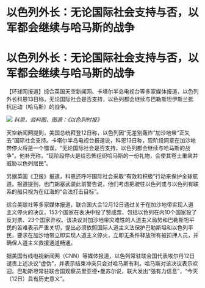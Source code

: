# 以色列外长：无论国际社会支持与否，以军都会继续与哈马斯的战争

# 以色列外长：无论国际社会支持与否，以军都会继续与哈马斯的战争

【环球网报道】综合英国天空新闻网、卡塔尔半岛电视台等多家媒体报道，以色列外长科恩13日称，无论国际社会是否支持，以色列都会继续与巴勒斯坦伊斯兰抵抗运动（哈马斯）的战争。

![](https://inews.gtimg.com/om_bt/O51Irads7DX_ZQ9oznLpTA4vFy8vptiG6r66YaLcKZyuIAA/1000)
_科恩，资料图，图源：《以色列时报》_

天空新闻网提到，美国总统拜登12日称，以色列因“无差别轰炸”加沙地带“正失去”国际社会支持。卡塔尔半岛电视台报道说，科恩13日称，现阶段同意在加沙地带停火将是一个错误，“无论国际社会是否支持，以色列都会继续与哈马斯的战争”。他补充称，“现阶段停火是给恐怖组织哈马斯的一份礼物，会使其卷土重来并威胁以色列居民”。

另据英国《卫报》报道，科恩还呼吁国际社会采取“有效和积极”行动来保护全球航道。报道提到，也门胡塞武装此前警告说，他们考虑把驶往以色列或与以色列有联系的船只视为在红海的“合法打击目标”。

综合美联社等多家媒体报道，联合国大会12月12日通过关于在加沙地带实现人道主义停火的决议，153个国家在表决中投了赞成票、包括以色列在内10个国家投了反对票、23个国家弃权。该决议对加沙地带灾难性的人道主义局势和巴勒斯坦平民的苦难表示严重关切，提出必须依照国际人道主义法保护巴勒斯坦和以色列平民，要求在加沙地带立即实现人道主义停火，立即无条件释放所有被扣押人员，并确保人道主义救援通道畅通。

据美国有线电视新闻网（CNN）等媒体报道，以色列常驻联合国代表埃尔丹12日谴责上述决议“虚伪”，并表示结束冲突只会对哈马斯有利。哈马斯对该决议表示欢迎。巴勒斯坦常驻联合国观察员里亚德•曼苏尔说，联大发出“强有力信息”，“今天（12日）具有历史意义”。

